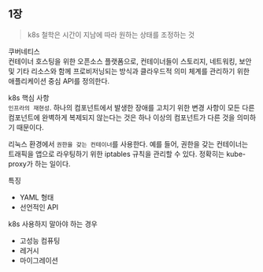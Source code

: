 ## 1장

> k8s 철학은 시간이 지남에 따라 원하는 상태를 조정하는 것

쿠버네티스  
컨테이너 호스팅을 위한 오픈소스 플랫폼으로, 컨테이너들이 스토리지, 네트워킹, 보안 및 기타 리소스와 함께 프로비저닝되는 방식과 클라우드적 의미 체계를 관리하기 위한 애플리케이션 중심 API를 정의한다.

k8s 핵심 사항  
`인프라의 재현성`. 하나의 컴포넌트에서 발생한 장애를 고치기 위한 변경 사항이 모든 다른 컴포넌트에 완벽하게 복제되지 않는다는 것은 하나 이상의 컴포넌트가 다른 것을 의미하기 때문이다.

리눅스 환경에서 `권한을 갖는 컨테이너`를 사용한다. 예를 들어, 권한을 갖는 컨테이너는 트래픽을 앱으로 라우팅하기 위한 iptables 규칙을 관리할 수 있다. 정확히는 kube-proxy가 하는 일이다.

특징 
- YAML 형태
- 선언적인 API

k8s 사용하지 말아야 하는 경우
- 고성능 컴퓨팅
- 레거시
- 마이그레이션